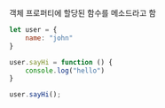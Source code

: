 객체 프로퍼티에 할당된 함수를 메소드라고 함

```js
let user = {
    name: "john"
}

user.sayHi = function () {
    console.log("hello")
}

user.sayHi();
```